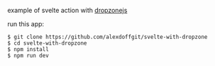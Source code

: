 example of svelte action with [dropzonejs](https://dropzone.dev/js)

run this app:
```
$ git clone https://github.com/alexdoffgit/svelte-with-dropzone
$ cd svelte-with-dropzone
$ npm install
$ npm run dev
```